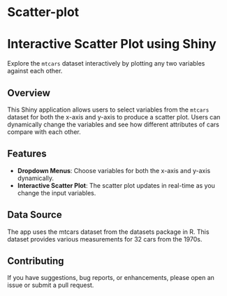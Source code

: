 # Scatter-plot
# Interactive Scatter Plot using Shiny

Explore the `mtcars` dataset interactively by plotting any two variables against each other.

## Overview

This Shiny application allows users to select variables from the `mtcars` dataset for both the x-axis and y-axis to produce a scatter plot. Users can dynamically change the variables and see how different attributes of cars compare with each other.

## Features

- **Dropdown Menus**: Choose variables for both the x-axis and y-axis dynamically.
- **Interactive Scatter Plot**: The scatter plot updates in real-time as you change the input variables.

## Data Source

The app uses the mtcars dataset from the datasets package in R. This dataset provides various measurements for 32 cars from the 1970s.

## Contributing

If you have suggestions, bug reports, or enhancements, please open an issue or submit a pull request.
